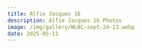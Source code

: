 ```yaml
---
title: Alfie Jacques 16
description: Alfie Jacques 16 Photos
image: /img/gallery/WLBC-sept-24-23.webp
date: 2025-05-11
---
```


